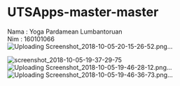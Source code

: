 # UTSApps-master-master
Nama : Yoga Pardamean Lumbantoruan </br>
Nim : 160101066 </br>
![Uploading Screenshot_2018-10-05-20-15-26-52.png…]()

![screenshot_2018-10-05-19-37-29-75](https://user-images.githubusercontent.com/43242230/46537515-b2ebf000-c8db-11e8-992f-c5ddf532365b.png)
![Uploading Screenshot_2018-10-05-19-46-28-12.png…]()
![Uploading Screenshot_2018-10-05-19-46-36-73.png…]()
